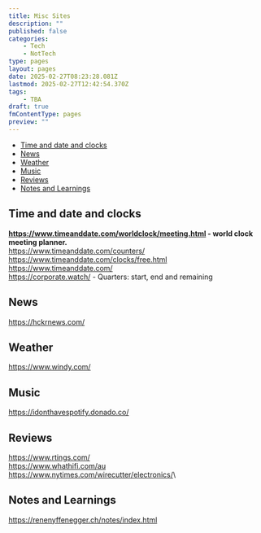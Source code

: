 ```yaml
---
title: Misc Sites
description: ""
published: false
categories:
    - Tech
    - NotTech
type: pages
layout: pages
date: 2025-02-27T08:23:28.081Z
lastmod: 2025-02-27T12:42:54.370Z
tags:
    - TBA
draft: true
fmContentType: pages
preview: ""
---
```


<!--- cSpell:disable --->
* [Time and date and clocks](#time-and-date-and-clocks)
* [News](#news)
* [Weather](#weather)
* [Music](#music)
* [Reviews](#reviews)
* [Notes and Learnings](#notes-and-learnings)
<!--- cSpell:enable --->

## Time and date and clocks

**<https://www.timeanddate.com/worldclock/meeting.html> - world clock meeting planner.**\
<https://www.timeanddate.com/counters/>\
<https://www.timeanddate.com/clocks/free.html>\
<https://www.timeanddate.com/>\
<https://corporate.watch/> - Quarters: start, end and remaining

## News

<https://hckrnews.com/>

## Weather

<https://www.windy.com/>

## Music

<https://idonthavespotify.donado.co/>

## Reviews

<https://www.rtings.com/>\
<https://www.whathifi.com/au>\
<https://www.nytimes.com/wirecutter/electronics/>\

## Notes and Learnings

<https://renenyffenegger.ch/notes/index.html>
